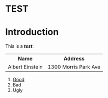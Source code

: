<h1>TEST</h1>

<h1>Introduction</h1>
<p>This is a <b><i>test</i></b>.</p>

<table>
  <tr>
    <th>Name</th>
    <th>Address</th>
  </tr>
  <tr>
    <td>Albert Einstein</td>
    <td>1300 Morris Park Ave</td>
  </tr>
</table>

<ol>
<li><a href="http://www.google.com" target="_blank"> Good </a></li>
<li>Bad</li>
<li>Ugly</li>
</ol>
